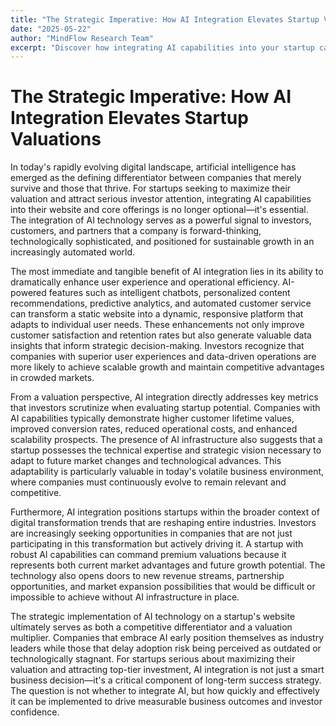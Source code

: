 ```yaml
---
title: "The Strategic Imperative: How AI Integration Elevates Startup Valuations"
date: "2025-05-22"
author: "MindFlow Research Team"
excerpt: "Discover how integrating AI capabilities into your startup can significantly boost valuation and attract serious investor attention."
---
```


# The Strategic Imperative: How AI Integration Elevates Startup Valuations

In today's rapidly evolving digital landscape, artificial intelligence has emerged as the defining differentiator between companies that merely survive and those that thrive. For startups seeking to maximize their valuation and attract serious investor attention, integrating AI capabilities into their website and core offerings is no longer optional—it's essential. The integration of AI technology serves as a powerful signal to investors, customers, and partners that a company is forward-thinking, technologically sophisticated, and positioned for sustainable growth in an increasingly automated world.

The most immediate and tangible benefit of AI integration lies in its ability to dramatically enhance user experience and operational efficiency. AI-powered features such as intelligent chatbots, personalized content recommendations, predictive analytics, and automated customer service can transform a static website into a dynamic, responsive platform that adapts to individual user needs. These enhancements not only improve customer satisfaction and retention rates but also generate valuable data insights that inform strategic decision-making. Investors recognize that companies with superior user experiences and data-driven operations are more likely to achieve scalable growth and maintain competitive advantages in crowded markets.

From a valuation perspective, AI integration directly addresses key metrics that investors scrutinize when evaluating startup potential. Companies with AI capabilities typically demonstrate higher customer lifetime values, improved conversion rates, reduced operational costs, and enhanced scalability prospects. The presence of AI infrastructure also suggests that a startup possesses the technical expertise and strategic vision necessary to adapt to future market changes and technological advances. This adaptability is particularly valuable in today's volatile business environment, where companies must continuously evolve to remain relevant and competitive.

Furthermore, AI integration positions startups within the broader context of digital transformation trends that are reshaping entire industries. Investors are increasingly seeking opportunities in companies that are not just participating in this transformation but actively driving it. A startup with robust AI capabilities can command premium valuations because it represents both current market advantages and future growth potential. The technology also opens doors to new revenue streams, partnership opportunities, and market expansion possibilities that would be difficult or impossible to achieve without AI infrastructure in place.

The strategic implementation of AI technology on a startup's website ultimately serves as both a competitive differentiator and a valuation multiplier. Companies that embrace AI early position themselves as industry leaders while those that delay adoption risk being perceived as outdated or technologically stagnant. For startups serious about maximizing their valuation and attracting top-tier investment, AI integration is not just a smart business decision—it's a critical component of long-term success strategy. The question is not whether to integrate AI, but how quickly and effectively it can be implemented to drive measurable business outcomes and investor confidence.
